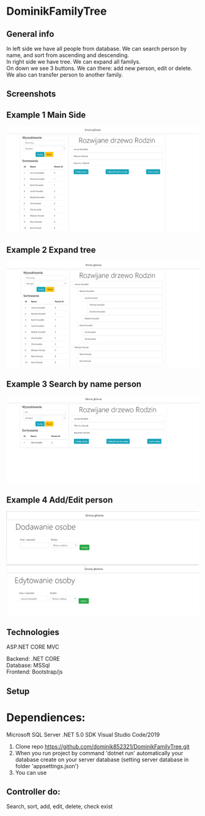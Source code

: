 # DominikFamilyTree

## General info
In left side we have all people from database. We can search person by name, and sort from ascending and descending. <br />
In right side we have tree. We can expand all familys. <br />
On down we see 3 buttons. We can there: add new person, edit or delete. We also can transfer person to another family.  <br />

## Screenshots
## Example 1 Main Side
![Example screenshot](./img/Main.png)

## Example 2 Expand tree
![Example screenshot](./img/expand.png)

## Example 3 Search by name person
![Example screenshot](./img/searchbyname.png)

## Example 4 Add/Edit person
![Example screenshot](./img/AddEdit.png)

## Technologies
ASP.NET CORE MVC<br />

Backend: .NET CORE <br />
Database: MSSql<br />
Frontend: Bootstrap/js<br />

## Setup
# Dependiences: <br />
Microsoft SQL Server
.NET 5.0 SDK
Visual Studio Code/2019

1. Clone repo https://github.com/dominik852321/DominikFamilyTree.git <br />
2. When you run project by command 'dotnet run' automatically your database create on your server database (setting server database in folder 'appsettings.json') <br />
3. You can use <br />
## Controller do:
Search, sort, add, edit, delete, check exist
